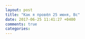 ```yaml
---
layout: post
title: "Как я провёл 25 июня, Вс"
date: 2017-06-25 11:41:27 +0400
comments: true
categories: 
---
```

